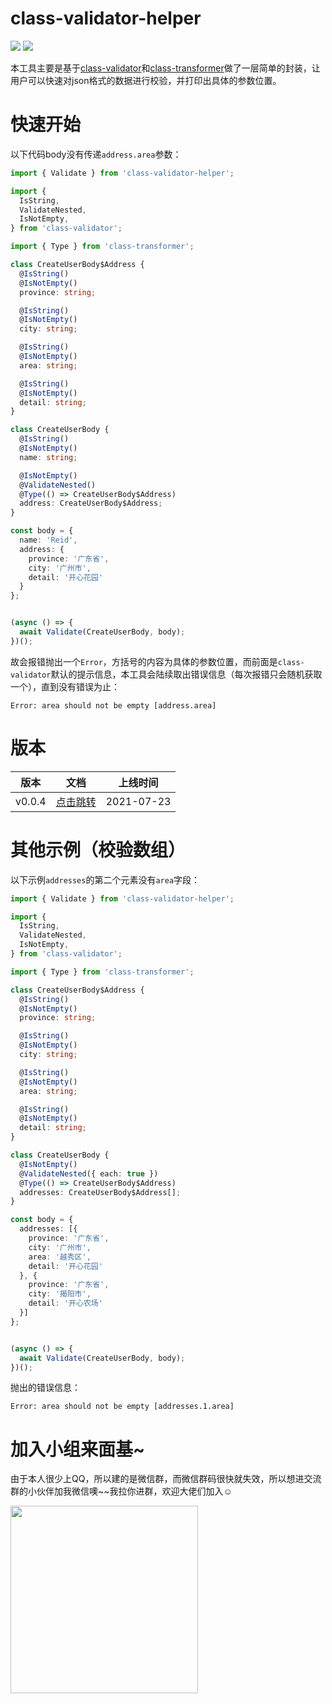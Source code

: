 # class-validator-helper
<p>
  <img src="https://img.shields.io/badge/version-0.0.4-ff69b4.svg"/>
  <img src="https://img.shields.io/packagist/l/doctrine/orm.svg"/>
</p>

本工具主要是基于[class-validator](https://github.com/typestack/class-validator)和[class-transformer](https://github.com/typestack/class-transformer)做了一层简单的封装，让用户可以快速对json格式的数据进行校验，并打印出具体的参数位置。

# 快速开始
以下代码body没有传递`address.area`参数：
```ts
import { Validate } from 'class-validator-helper';

import {
  IsString,
  ValidateNested,
  IsNotEmpty,
} from 'class-validator';

import { Type } from 'class-transformer';

class CreateUserBody$Address {
  @IsString()
  @IsNotEmpty()
  province: string;

  @IsString()
  @IsNotEmpty()
  city: string;

  @IsString()
  @IsNotEmpty()
  area: string;

  @IsString()
  @IsNotEmpty()
  detail: string;
}

class CreateUserBody {
  @IsString()
  @IsNotEmpty()
  name: string;

  @IsNotEmpty()
  @ValidateNested()
  @Type(() => CreateUserBody$Address)
  address: CreateUserBody$Address;
}

const body = {
  name: 'Reid',
  address: {
    province: '广东省',
    city: '广州市',
    detail: '开心花园'
  }
};


(async () => {
  await Validate(CreateUserBody, body);
})();
```

故会报错抛出一个`Error`，方括号的内容为具体的参数位置，而前面是`class-validator`默认的提示信息，本工具会陆续取出错误信息（每次报错只会随机获取一个），直到没有错误为止：
```
Error: area should not be empty [address.area]
```

# 版本
| 版本 | 文档 | 上线时间 |
| ---- | ---- | ----  |
| v0.0.4 | [点击跳转](https://www.yuque.com/super2god/open-source/class-validator-helper-v0.0.4) | 2021-07-23 |

# 其他示例（校验数组）
以下示例`addresses`的第二个元素没有`area`字段：
```ts
import { Validate } from 'class-validator-helper';

import {
  IsString,
  ValidateNested,
  IsNotEmpty,
} from 'class-validator';

import { Type } from 'class-transformer';

class CreateUserBody$Address {
  @IsString()
  @IsNotEmpty()
  province: string;

  @IsString()
  @IsNotEmpty()
  city: string;

  @IsString()
  @IsNotEmpty()
  area: string;

  @IsString()
  @IsNotEmpty()
  detail: string;
}

class CreateUserBody {
  @IsNotEmpty()
  @ValidateNested({ each: true })
  @Type(() => CreateUserBody$Address)
  addresses: CreateUserBody$Address[];
}

const body = {
  addresses: [{
    province: '广东省',
    city: '广州市',
    area: '越秀区',
    detail: '开心花园'
  }, {
    province: '广东省',
    city: '揭阳市',
    detail: '开心农场'
  }]
};


(async () => {
  await Validate(CreateUserBody, body);
})();
```

抛出的错误信息：
```
Error: area should not be empty [addresses.1.area]
```

# 加入小组来面基~
由于本人很少上QQ，所以建的是微信群，而微信群码很快就失效，所以想进交流群的小伙伴加我微信噢\~~我拉你进群，欢迎大佬们加入☺️

<img width="300" src="https://super-github.oss-cn-shenzhen.aliyuncs.com/common/wxqrcode.jpeg"/>
